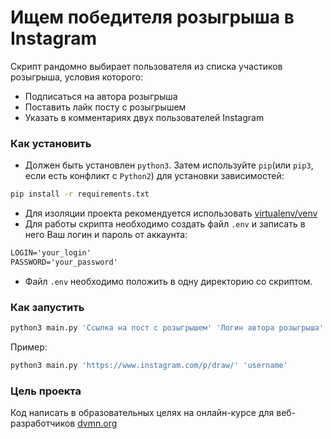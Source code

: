 # Ищем победителя розыгрыша в Instagram
Скрипт рандомно выбирает пользователя из списка участиков розыгрыша, условия которого:
*  Подписаться на автора розыгрыша
* Поставить лайк посту с розыгрышем
* Указать в комментариях двух пользователей Instagram
 
### Как установить 
* Должен быть установлен `python3`. Затем используйте `pip`(или `pip3`, 
 если есть конфликт с `Python2`) для установки зависимостей: 
 ```bash
 pip install -r requirements.txt
 ```
 * Для изоляции проекта рекомендуется использовать 
 [virtualenv/venv](https://docs.python.org/3/library/venv.html)
 * Для работы скрипта необходимо создать файл `.env` и записать
 в него Ваш логин и пароль от аккаунта:
 ```txt
 LOGIN='your_login'
 PASSWORD='your_password'
  ```
* Файл `.env` необходимо положить в одну директорию со скриптом.

### Как запустить
```bash
python3 main.py 'Ссылка на пост с розыгрышем' 'Логин автора розыгрыша'
```
Пример:
```bash
python3 main.py 'https://www.instagram.com/p/draw/' 'username'
```
 ### Цель проекта
 Код написать в образовательных целях на онлайн-курсе для веб-разработчиков 
 [dvmn.org](dvmn.org)